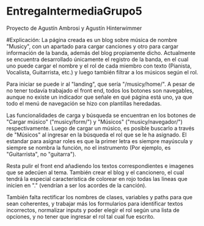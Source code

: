 # EntregaIntermediaGrupo5
Proyecto de Agustín Ambrosi y Agustín Hinterwimmer

#Explicación:
La página creada es un blog sobre música de nombre "Musicy", con un apartado para cargar canciones y otro para cargar información de la banda, además del blog propiamente dicho. Actualmente se encuentra desarrollado únicamente el registro de la banda, en el cual uno puede cargar el nombre y el rol de cada miembro con texto (Pianista, Vocalista, Guitarrista, etc.) y luego también filtrar a los músicos según el rol.

Para iniciar se puede ir al "landing", que sería "/musicy/home/". A pesar de no tener todavía trabajado el front end, todos los botones son navegables, aunque no existe un indicador que señale en qué página está uno, ya que todo el menú de navegación se hizo con plantillas heredadas.

Las funcionalidades de carga y búsqueda se encuentran en los botones de "Cargar músico" ("musicy/form/") y "Músicos" ("musicy/navegador/") respectivamente. Luego de cargar un músico, es posible buscarlo a través de "Músicos" al ingresar en la búsqueda el rol que se le ha asignado. El estandar para asignar roles es que la primer letra es siempre mayúscula y siempre se nombra la función, no el instrumento (Por ejemplo, es "Guitarrista", no "guitarra").

Resta pulir el front end añadiendo los textos correspondientes e imagenes que se adecúen al tema. También crear el blog y el cancionero, el cual tendrá la especial caracteristica de colorear en rojo todas las lineas que inicien en "." (vendrían a ser los acordes de la canción).

También falta rectificar los nombres de clases, variables y paths para que sean coherentes, y trabajar más los formularios para identificar textos incorrectos, normalizar inputs y poder elegir el rol según una lista de opciones, y no tener que ingresar el rol tal cual fue escrito.

